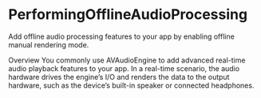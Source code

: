 # PerformingOfflineAudioProcessing
Add offline audio processing features to your app by enabling offline manual rendering mode.

Overview
You commonly use AVAudioEngine to add advanced real-time audio playback features to your app. In a real-time scenario, the audio hardware drives the engine’s I/O and renders the data to the output hardware, such as the device’s built-in speaker or connected headphones.
